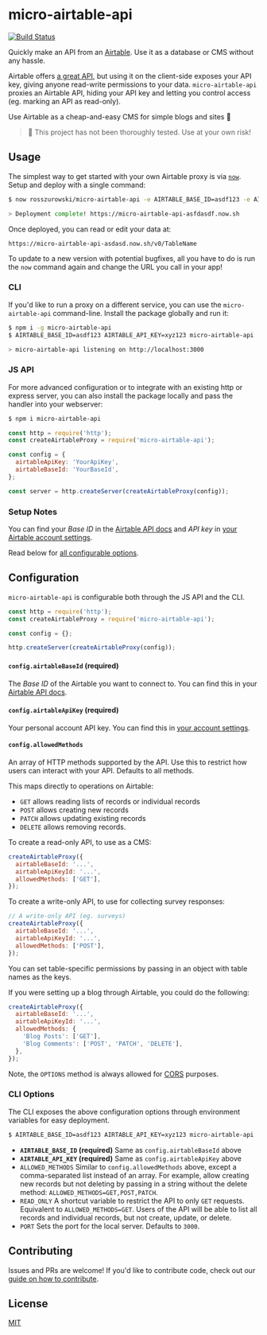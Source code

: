 # micro-airtable-api

[![Build Status](https://badgen.net/travis/rosszurowski/micro-airtable-api)](https://travis-ci.com/rosszurowski/micro-airtable-api)

Quickly make an API from an [Airtable](https://airtable.com/). Use it as a database or CMS without any hassle.

Airtable offers [a great API](https://airtable.com/api), but using it on the client-side exposes your API key, giving anyone read-write permissions to your data. `micro-airtable-api` proxies an Airtable API, hiding your API key and letting you control access (eg. marking an API as read-only).

Use Airtable as a cheap-and-easy CMS for simple blogs and sites :tada:

> :construction: This project has not been thoroughly tested. Use at your own risk!

## Usage

The simplest way to get started with your own Airtable proxy is via [`now`](https://now.sh/). Setup and deploy with a single command:

```bash
$ now rosszurowski/micro-airtable-api -e AIRTABLE_BASE_ID=asdf123 -e AIRTABLE_API_KEY=xyz123

> Deployment complete! https://micro-airtable-api-asfdasdf.now.sh
```

Once deployed, you can read or edit your data at:

```
https://micro-airtable-api-asdasd.now.sh/v0/TableName
```

To update to a new version with potential bugfixes, all you have to do is run the `now` command again and change the URL you call in your app!

### CLI

If you'd like to run a proxy on a different service, you can use the `micro-airtable-api` command-line. Install the package globally and run it:

```bash
$ npm i -g micro-airtable-api
$ AIRTABLE_BASE_ID=asdf123 AIRTABLE_API_KEY=xyz123 micro-airtable-api

> micro-airtable-api listening on http://localhost:3000
```

### JS API

For more advanced configuration or to integrate with an existing http or express server, you can also install the package locally and pass the handler into your webserver:

```bash
$ npm i micro-airtable-api
```

```js
const http = require('http');
const createAirtableProxy = require('micro-airtable-api');

const config = {
  airtableApiKey: 'YourApiKey',
  airtableBaseId: 'YourBaseId',
};

const server = http.createServer(createAirtableProxy(config));
```

### Setup Notes

You can find your _Base ID_ in the [Airtable API docs](https://airtable.com/api) and _API key_ in [your Airtable account settings](https://airtable.com/account).

Read below for [all configurable options](#configuration).

## Configuration

`micro-airtable-api` is configurable both through the JS API and the CLI.

```jsx
const http = require('http');
const createAirtableProxy = require('micro-airtable-api');

const config = {};

http.createServer(createAirtableProxy(config));
```

#### `config.airtableBaseId` **(required)**

The _Base ID_ of the Airtable you want to connect to. You can find this in your [Airtable API docs](https://airtable.com/api).

#### `config.airtableApiKey` **(required)**

Your personal account API key. You can find this in [your account settings](https://airtable.com/account).

#### `config.allowedMethods`

An array of HTTP methods supported by the API. Use this to restrict how users can interact with your API. Defaults to all methods.

This maps directly to operations on Airtable:

- `GET` allows reading lists of records or individual records
- `POST` allows creating new records
- `PATCH` allows updating existing records
- `DELETE` allows removing records.

To create a read-only API, to use as a CMS:

```jsx
createAirtableProxy({
  airtableBaseId: '...',
  airtableApiKeyId: '...',
  allowedMethods: ['GET'],
});
```

To create a write-only API, to use for collecting survey responses:

```jsx
// A write-only API (eg. surveys)
createAirtableProxy({
  airtableBaseId: '...',
  airtableApiKeyId: '...',
  allowedMethods: ['POST'],
});
```

You can set table-specific permissions by passing in an object with table names as the keys.

If you were setting up a blog through Airtable, you could do the following:

```jsx
createAirtableProxy({
  airtableBaseId: '...',
  airtableApiKeyId: '...',
  allowedMethods: {
    'Blog Posts': ['GET'],
    'Blog Comments': ['POST', 'PATCH', 'DELETE'],
  },
});
```

Note, the `OPTIONS` method is always allowed for [CORS](https://developer.mozilla.org/en-US/docs/Web/HTTP/CORS) purposes.

### CLI Options

The CLI exposes the above configuration options through environment variables for easy deployment.

```bash
$ AIRTABLE_BASE_ID=asdf123 AIRTABLE_API_KEY=xyz123 micro-airtable-api
```

- **`AIRTABLE_BASE_ID` (required)** Same as `config.airtableBaseId` above
- **`AIRTABLE_API_KEY` (required)** Same as `config.airtableApiKey` above
- `ALLOWED_METHODS` Similar to `config.allowedMethods` above, except a comma-separated list instead of an array. For example, allow creating new records but not deleting by passing in a string without the delete method: `ALLOWED_METHODS=GET,POST,PATCH`.
- `READ_ONLY` A shortcut variable to restrict the API to only `GET` requests. Equivalent to `ALLOWED_METHODS=GET`. Users of the API will be able to list all records and individual records, but not create, update, or delete.
- `PORT` Sets the port for the local server. Defaults to `3000`.

## Contributing

Issues and PRs are welcome! If you'd like to contribute code, check out our [guide on how to contribute](https://github.com/rosszurowski/micro-airtable-api/blob/master/CONTRIBUTING.md).

## License

[MIT](https://github.com/rosszurowski/micro-airtable-api/blob/master/LICENSE.md)
